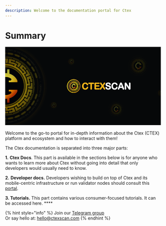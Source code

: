 ```yaml
---
description: Welcome to the documentation portal for Ctex
---
```


# Summary

![](<.gitbook/assets/docs_1500x500.png>)

Welcome to the go-to portal for in-depth information about the Ctex (CTEX) platform and ecosystem and how to interact with them!

The Ctex documentation is separated into three major parts:

**1.** **Ctex Docs**. This part is available in the sections below is for anyone who wants to learn more about Ctex without going into detail that only developers would usually need to know.

**2.** **Developer docs.** Developers wishing to build on top of Ctex and its mobile-centric infrastructure or run validator nodes should consult this [portal](https://developers.ctexscan.com).&#x20;

**3. Tutorials.** This part contains various consumer-focused tutorials. It can be accessed here. **** &#x20;

{% hint style="info" %}
Join our [Telegram group](https://t.me/)\
Or say hello at: hello@ctexscan.com
{% endhint %}
